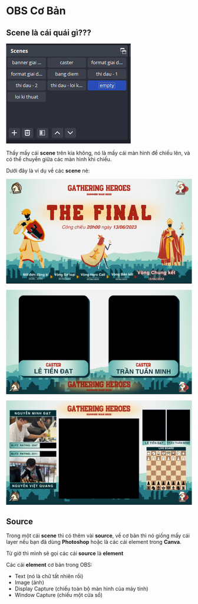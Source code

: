 # OBS Cơ Bản

## Scene là cái quái gì???

![img](./.src/img/obsscene.png)

Thấy mấy cái **scene** trên kia không, nó là mấy cái màn hình để chiếu lên, và có thể chuyển giữa các màn hình khi chiếu.

Dưới đây là ví dụ về các **scene** nè:


![img](./.src/img/scene0.png)

![img](./.src/img/scene1.png)

![img](./.src/img/scene2.png)

## Source

Trong một cái **scene** thì có thêm vài **source**, về cơ bản thì nó giống mấy cái layer nếu bạn đã dùng **Photoshop** hoặc 
là các cái element trong **Canva**.

Từ giờ thì mình sẽ gọi các cái **source** là **element**

Các cái **element** cơ bản trong OBS:
    
* Text (nó là chữ tất nhiên rồi)
* Image (ảnh)
* Display Capture (chiếu toàn bộ màn hình của máy tính)
* Window Capture (chiếu một cửa sổ)

    
